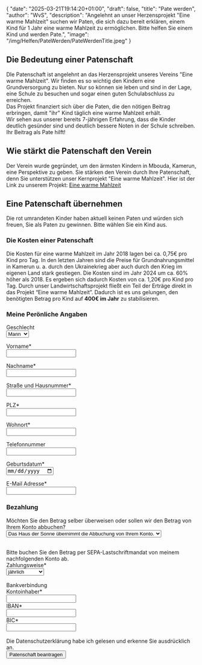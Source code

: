 {
    "date": "2025-03-21T19:14:20+01:00",
    "draft": false,
    "title": "Pate werden",
    "author": "WvS",
    "description": "Angelehnt an unser Herzensprojekt \"Eine warme Mahlzeit\" suchen wir Paten, die sich dazu bereit erklären, einem Kind für 1 Jahr eine warme Mahlzeit zu ermöglichen. Bitte helfen Sie einem Kind und werden Pate.",
    "image": "/img/Helfen/PateWerden/PateWerdenTitle.jpeg"
}
## Die Bedeutung einer Patenschaft
DIe Patenschaft ist angelehnt an das Herzensprojekt unseres Vereins "Eine warme Mahlzeit". Wir finden es so wichtig den Kindern eine Grundversorgung zu bieten. Nur so können sie leben und sind in der Lage, eine Schule zu besuchen und sogar einen guten Schulabschluss zu erreichen.  
Das Projekt finanziert sich über die Paten, die den nötigen Beitrag erbringen, damit "ihr" Kind täglich eine warme Mahlzeit erhält.  
Wir sehen aus unserer bereits 7-jährigen Erfahrung, dass die Kinder deutlich gesünder sind und deutlich bessere Noten in der Schule schreiben. Ihr Beitrag als Pate hilft!

## Wie stärkt die Patenschaft den Verein
Der Verein wurde gegründet, um den ärmsten Kindern in Mbouda, Kamerun, eine Perspektive zu geben. Sie stärken den Verein durch Ihre Patenschaft, denn Sie unterstützen unser Kernprojekt "Eine warme Mahlzeit". Hier ist der Link zu unserem Projekt: 
<a href="../../Versorgung/EineWarmeMahlzeit">Eine warme Mahlzeit</a> 

## Eine Patenschaft übernehmen
Die rot umrandeten Kinder haben aktuell keinen Paten und würden sich freuen, Sie als Paten zu gewinnen. Bitte wählen Sie ein Kind aus.
<div id="kinder-container"></div>

### Die Kosten einer Patenschaft
Die Kosten für eine warme Mahlzeit im Jahr 2018 lagen bei ca. 0,75€ pro Kind pro Tag. 
In den letzten Jahren sind die Preise für Grundnahrungsmittel in Kamerun u. a. durch den Ukrainekrieg aber auch durch den Krieg im eigenen Land stark gestiegen. Die Kosten sind im Jahr 2024 um ca. 60% höher als 2018. Es ergeben sich dadurch Kosten von ca. 1,20€ pro Kind pro Tag.
Durch unser Landwirtschaftsprojekt fließt ein Teil der Erträge direkt in das Projekt “Eine warme Mahlzeit”. Dadurch ist es uns gelungen, den benötigten Betrag pro Kind auf **400€ im Jahr** zu stabilisieren.
### Meine Perönliche Angaben
Geschlecht  
<select id="js-gender" name="gender" required>
    <option value="male">Mann</option>
    <option value="female">Frau</option>
    <option value="diverse">Divers</option>
</select>  
  
Vorname*  
<input id="js-input-vorname" placeholder="" required>  
  
Nachname*  
<input id="js-input-nachname" placeholder="" required>  
  
Straße und Hausnummer*  
<input id="js-input-strasse" placeholder="" required>  
  
PLZ*  
<input id="js-input-plz" placeholder="" required>  
  
Wohnort*  
<input id="js-input-wohnort" placeholder="" required>  
  
Telefonnummer  
<input type="tel" id="js-input-telnummer" placeholder="">  

Geburtsdatum*  
<input type="date" id="js-input-geburtsdatum" placeholder="" required>  

E-Mail Adresse*  
<input type="email" id="js-input-email" placeholder="" required>  

### Bezahlung
Möchten Sie den Betrag selber überweisen oder sollen wir den Betrag von Ihrem Konto abbuchen?  
<select id="js-abbuchung" name="abbuchung" required>
    <option value="perSEPA">Das Haus der Sonne übernimmt die Abbuchung von Ihrem Konto.</option>
    <option value="selberUeberweisen">Ich überweise den Betrag selbstständig</option>
</select>
<div id="js-html-per-SEPA"> 
    <br>
    Bitte buchen Sie den Betrag per SEPA-Lastschriftmandat von meinem nachfolgenden Konto ab.  
    <br>
    Zahlungsweise* 
    <br>
    <select id="js-zahlungsweise" name="zahlungsweise" required>
        <option value="jaehrlich">jährlich</option>
        <option value="halbjaehrlich">halbjährlich</option>
        <option value="vierteljaehrlich">vierteljährlich</option>
    </select>  
    <br>
    <br>
    Bankverbindung  
    <br>
    Kontoinhaber*  
    <br>
    <input id="js-input-kontoinhaber" placeholder="">  
    <br>
    IBAN*  
    <br>
    <input id="js-input-iban" placeholder="">  
    <br>
    BIC*  
    <br>
    <input id="js-input-bic" placeholder="">  
</div>
<br>
Die Datenschutzerklärung habe ich gelesen und erkenne Sie ausdrücklich an.  
<br>
<button id="js-button-patenschaft-beantragen">Patenschaft beantragen</button>  
<br>
<div id="message-box" style="display: none;">
    Die Patenschaft wurde beantragt. Das Haus der Sonne überprüft Ihre Angaben und wird sich so schnell wie möglich mit Ihnen in Verbindung setzen. Vielen Dank!
    <button id="close-message-btn">Zurück zur Homepage</button>
</div>

<script type="module" src="/js/patenschaft/generateKinderHTML.js"></script>
<script type="module">
    import { generateKinderHTML } from '/js/patenschaft/generateKinderHTML.js';
    document.addEventListener('DOMContentLoaded', () => {
        const container = document.getElementById('kinder-container');
        const showkinderOhnePaten = true;
        const showButton = true;
        const linkedPage = false;
        container.innerHTML = generateKinderHTML(showkinderOhnePaten, showButton, linkedPage);
    });
</script>
<script>
    const selectElement = document.getElementById('js-abbuchung');
    const selectDiv = document.getElementById('js-html-per-SEPA');
    selectElement.addEventListener('change', (event) => {
        const selectedValue = event.target.value;
        if (selectedValue === 'selberUeberweisen') {
            console.log("selber");
            selectDiv.style.display = 'none';
        } else if (selectedValue === 'perSEPA') {
            console.log("sepa");
            selectDiv.style.display = '';
        }
    });
    const selectButton = document.getElementById('js-button-patenschaft-beantragen');
    const messageBox = document.getElementById('message-box');
    const closeMessageBtn = document.getElementById('close-message-btn');
    selectButton.addEventListener('click', () => {
        selectButton.textContent = 'Patenschaft beantragt';
        messageBox.style.display = '';
    });
    closeMessageBtn.addEventListener('click', () => {
        messageBox.style.display = 'none';
        window.location.href = 'https://hdskempen2.netlify.app';
    });
</script>
